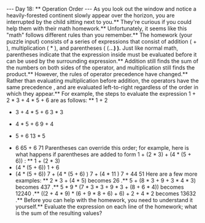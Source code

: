 --- Day 18: ** Operation Order ---
As you look out the window and notice a heavily-forested continent slowly appear over the horizon, you are interrupted by the child sitting next to you.** They're curious if you could help them with their
math
homework.**
Unfortunately, it seems like this "math"
follows different rules
than you remember.**
The homework (your puzzle input) consists of a series of expressions that consist of addition (
+
), multiplication (
*
), and parentheses (
(.**.**.**)
).** Just like normal math, parentheses indicate that the expression inside must be evaluated before it can be used by the surrounding expression.** Addition still finds the sum of the numbers on both sides of the operator, and multiplication still finds the product.**
However, the rules of
operator precedence
have changed.** Rather than evaluating multiplication before addition, the operators have the
same precedence
, and are evaluated left-to-right regardless of the order in which they appear.**
For example, the steps to evaluate the expression
1 + 2 * 3 + 4 * 5 + 6
are as follows: **
1 + 2
* 3 + 4 * 5 + 6
3   * 3
+ 4 * 5 + 6
9   + 4
* 5 + 6
13   * 5
+ 6
65   + 6
71
Parentheses can override this order; for example, here is what happens if parentheses are added to form
1 + (2 * 3) + (4 * (5 + 6))
: **
1 +
(2 * 3)
+ (4 * (5 + 6))
1 +    6
+ (4 * (5 + 6))
     7      + (4 *
(5 + 6)
)
     7      +
(4 *   11   )
7      +     44
51
Here are a few more examples: **
2 * 3 + (4 * 5)
becomes
26
.**
5 + (8 * 3 + 9 + 3 * 4 * 3)
becomes
437
.**
5 * 9 * (7 * 3 * 3 + 9 * 3 + (8 + 6 * 4))
becomes
12240
.**
((2 + 4 * 9) * (6 + 9 * 8 + 6) + 6) + 2 + 4 * 2
becomes
13632
.**
Before you can help with the homework, you need to understand it yourself.**
Evaluate the expression on each line of the homework; what is the sum of the resulting values?